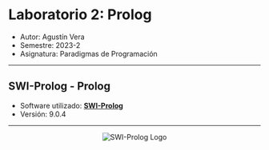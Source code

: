 # **Laboratorio 2: Prolog**

* Autor: Agustín Vera
* Semestre: 2023-2
* Asignatura: Paradigmas de Programación

---

## **SWI-Prolog - Prolog**

* Software utilizado: [**SWI-Prolog**](https://www.swi-prolog.org/ "SWI-Prolog")
* Versión: 9.0.4

---

<p align="center">
  <img src="https://www.swi-prolog.org/icons/swipl.png" alt="SWI-Prolog Logo">
</p>